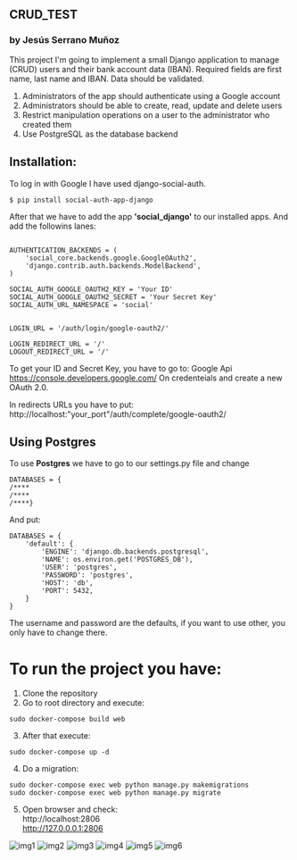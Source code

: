 ## CRUD_TEST
### by Jesús Serrano Muñoz
This project I'm going to implement a small Django application to manage (CRUD) users and their bank account data (IBAN). 
Required fields are first name, last name and IBAN. Data should be validated.

1. Administrators of the app should authenticate using a Google account
2. Administrators should be able to create, read, update and delete users
3. Restrict manipulation operations on a user to the administrator who created them
4. Use PostgreSQL as the database backend


## Installation:
To log in with Google I have used django-social-auth.
~~~
$ pip install social-auth-app-django
~~~~ 
After that we have to add the app __'social_django'__ to our installed apps.
And add the followins lanes:

~~~

AUTHENTICATION_BACKENDS = (
    'social_core.backends.google.GoogleOAuth2',
    'django.contrib.auth.backends.ModelBackend',
)

SOCIAL_AUTH_GOOGLE_OAUTH2_KEY = 'Your ID'
SOCIAL_AUTH_GOOGLE_OAUTH2_SECRET = 'Your Secret Key'
SOCIAL_AUTH_URL_NAMESPACE = 'social'


LOGIN_URL = '/auth/login/google-oauth2/'

LOGIN_REDIRECT_URL = '/'
LOGOUT_REDIRECT_URL = '/'
~~~

To get your ID and Secret Key, you have to go to: Google Api https://console.developers.google.com/
On credenteials and create a new OAuth 2.0.

In redirects URLs you have to put: http://localhost:"your_port"/auth/complete/google-oauth2/

## Using Postgres
To use __Postgres__ we have to go to our settings.py file and change 
~~~
DATABASES = {
/****
/****
/****}
~~~

And put:

~~~
DATABASES = {
    'default': {
        'ENGINE': 'django.db.backends.postgresql',
        'NAME': os.environ.get('POSTGRES_DB'),
        'USER': 'postgres',
        'PASSWORD': 'postgres',
        'HOST': 'db',
        'PORT': 5432,
    }
}
~~~
The username and password are the defaults, if you want to use other, you only have to change there.

# To run the project you have:
1. Clone the repository
2. Go to root directory and execute:
~~~
sudo docker-compose build web
~~~
3. After that execute:
~~~
sudo docker-compose up -d
~~~
4. Do a migration:
~~~
sudo docker-compose exec web python manage.py makemigrations
sudo docker-compose exec web python manage.py migrate
~~~~ 
5. Open browser and check:  
http://localhost:2806  
http://127.0.0.0.1:2806



![img1](/main.PNG)
![img2](/logged.PNG)
![img3](/adding_user.PNG)
![img4](/show_user.PNG)
![img5](/delete_user.PNG)
![img6](/deleted.PNG)
